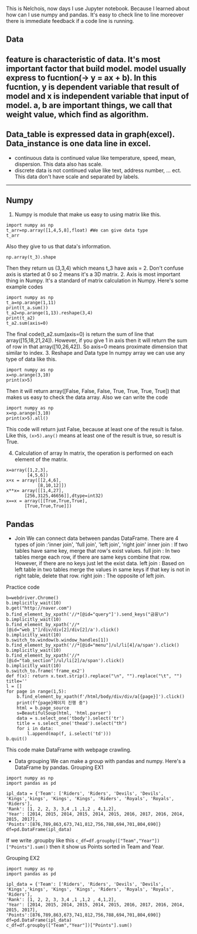 This is Nelchois, now days I use Jupyter notebook. Because I learned about how can I use numpy and pandas. It's easy to check line to line moreover there is immediate feedback if a code line is running.

## Data

feature is characteristic of data.
It's most important factor that build model.
model usually express to fucntion(-> y = ax + b).
In this fucntion, y is dependent variable that result of model and x is independent variable that input of model.
a, b are important things, we call that weight value, which find as algorithm.
---
Data_table is expressed data in graph(excel).
Data_instance is one data line in excel.
---
* continuous data is continued value like temperature, speed, mean, dispersion.
This data also has scale.
* discrete data is not continued value like text, address number, ... ect.
This data don't have scale and separated by labels. 
---

## Numpy
1. Numpy is module that make us easy to using matrix like this.
```
import numpy as np
t_arr=np.array([1,4,5,8],float) #We can give data type
t_arr
``` 
Also they give to us that data's information.
```t_3=[[[1,2,5,8],[4,5,6,7],[6,7,8,9]],[[1,2,5,8],[4,5,6,7],[6,7,8,9]],[[1,2,5,8],[4,5,6,7],[6,7,8,9]]]
np.array(t_3).shape
```
Then they return us (3,3,4) which means t_3 have axis = 2. 
Don't confuse axis is started at 0 so 2 means it's a 3D matrix.
2. Axis is most important thing in Numpy. It's a standard of matrix calculation in Numpy. 
Here's some example codes
``` 
import numpy as np
t_a=np.arange(1,11)
print(t_a.sum())
t_a2=np.arange(1,13).reshape(3,4)
print(t_a2)
t_a2.sum(axis=0) 
```
The final code(t_a2.sum(axis=0) is return the sum of line that array([15,18,21,24]). However, if you give 1 in axis then it will return the sum of row in that array([10,26,42]). So axis=0 means proximate dimension that similar to index. 
3. Reshape and Data type
In numpy array we can use any type of data like this.
```
import numpy as np
x=np.arange(3,10)
print(x>5)
```
Then it will return array([False, False, False, True, True, True, True]) that makes us easy to check the data array. Also we can write the code 
```
import numpy as np
x=np.arange(3,10)
print(x>5).all()
```
This code will return just False, because at least one of the result is false. Like this, ```(x>5).any()``` means at least one of the result is true, so result is True.

4. Calculation of array
In matrix, the operation is performed on each element of the matrix.
```
x=array([1,2,3],
        [4,5,6])
x+x = array([[2,4,6],
            [8,10,12]])
x**x= array([[1,4,27],
       [256,3125,46656]],dtype=int32)
x==x = array([[True,True,True],
       [True,True,True]])
```

## Pandas
* Join
We can connect data between pandas DataFrame.
There are 4 types of join :'inner join', 'full join', 'left join', 'right join'
inner join : If two tables have same key, merge that row's exist values.
full join : In two tables merge each row, if there are same keys combine that row. However, if there are no keys just let the exist data.
left join : Based on left table in two tables merge the values in same keys if that key is not in right table, delete that row.
right join : The opposite of left join.  

Practice code
```
b=webdriver.Chrome()
b.implicitly_wait(10)
b.get("http://naver.com")
b.find_element_by_xpath('//*[@id="query"]').send_keys("금융\n")
b.implicitly_wait(10)
b.find_element_by_xpath('//*[@id="web_1"]/div/div[2]/div[2]/a').click()
b.implicitly_wait(10)
b.switch_to.window(b.window_handles[1])
b.find_element_by_xpath('//*[@id="menu"]/ul/li[4]/a/span').click()
b.implicitly_wait(10)
b.find_element_by_xpath('//*[@id="tab_section"]/ul/li[2]/a/span').click()
b.implicitly_wait(10)
b.switch_to.frame('frame_ex2')
def f(x): return x.text.strip().replace("\n", "").replace("\t", "")
title=''
l = []
for page in range(1,5):
    b.find_element_by_xpath(f'/html/body/div/div/a[{page}]').click()
    print(f"{page}페이지 진행 중")
    html = b.page_source
    s=BeautifulSoup(html, 'html.parser')
    data = s.select_one('tbody').select('tr')
    title = s.select_one('thead').select("th")
    for i in data:
        l.append(map(f, i.select('td')))
b.quit()
``` 
This code make DataFrame with webpage crawling.

* Data grouping
We can make a group with pandas and numpy.
Here's a DataFrame by pandas.
Grouping EX1
```
import numpy as np
import pandas as pd

ipl_data = {'Team': ['Riders', 'Riders', 'Devils', 'Devils', 'Kings','kings', 'Kings', 'Kings', 'Riders', 'Royals', 'Royals', 'Riders'],
'Rank': [1, 2, 2, 3, 3,4 ,1 ,1,2 , 4,1,2],
'Year': [2014, 2015, 2014, 2015, 2014, 2015, 2016, 2017, 2016, 2014, 2015, 2017],
'Points':[876,789,863,673,741,812,756,788,694,701,804,690]}
df=pd.DataFrame(ipl_data)
```
If we write .groupby like this ```c_df=df.groupby(["Team","Year"])["Points"].sum()``` then it show us Points sorted in Team and Year. 

Grouping EX2
```
import numpy as np
import pandas as pd

ipl_data = {'Team': ['Riders', 'Riders', 'Devils', 'Devils', 'Kings','kings', 'Kings', 'Kings', 'Riders', 'Royals', 'Royals', 'Riders'],
'Rank': [1, 2, 2, 3, 3,4 ,1 ,1,2 , 4,1,2],
'Year': [2014, 2015, 2014, 2015, 2014, 2015, 2016, 2017, 2016, 2014, 2015, 2017],
'Points':[876,789,863,673,741,812,756,788,694,701,804,690]}
df=pd.DataFrame(ipl_data)
c_df=df.groupby(["Team","Year"])["Points"].sum()
```
